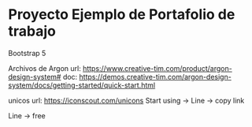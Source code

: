# Proyecto Ejemplo de Portafolio de trabajo

Bootstrap 5

Archivos de Argon 
url: https://www.creative-tim.com/product/argon-design-system#
doc: https://demos.creative-tim.com/argon-design-system/docs/getting-started/quick-start.html

unicos
url: https://iconscout.com/unicons
Start using -> Line -> copy link

Line -> free

